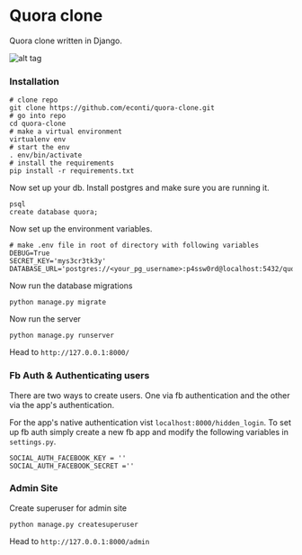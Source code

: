 # Quora clone
Quora clone written in Django.

![alt tag](http://i.imgur.com/vj4TQFg.jpg)

### Installation
```
# clone repo
git clone https://github.com/econti/quora-clone.git
# go into repo
cd quora-clone
# make a virtual environment
virtualenv env
# start the env
. env/bin/activate
# install the requirements
pip install -r requirements.txt
```
Now set up your db. Install postgres and make sure you are running it.
```
psql
create database quora;
```

Now set up the environment variables.
```
# make .env file in root of directory with following variables
DEBUG=True
SECRET_KEY='mys3cr3tk3y'
DATABASE_URL='postgres://<your_pg_username>:p4ssw0rd@localhost:5432/quora'
```

Now run the database migrations
```
python manage.py migrate
```
Now run the server
```
python manage.py runserver
```
Head to `http://127.0.0.1:8000/`

### Fb Auth & Authenticating users
There are two ways to create users. One via fb authentication and the other via the app's authentication.

For the app's native authentication vist `localhost:8000/hidden_login`. To set up fb auth simply create a new fb app and modify the following variables in `settings.py`.
```
SOCIAL_AUTH_FACEBOOK_KEY = ''
SOCIAL_AUTH_FACEBOOK_SECRET =''
```
### Admin Site

Create superuser for admin site
```
python manage.py createsuperuser
```

Head to `http://127.0.0.1:8000/admin`

